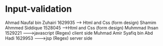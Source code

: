 # Input-validation
Ahmad Naufal bin Zuhairi 1629935 --> Html and Css (form design)
Shamim Ahmmed Siddique 1528045 -->Html and Css (form design)
Muhmmad Ihsan 1529221 --->javascript (Regex) client side
Muhmad Amir Syafiq bin Abd Hadi 1629953 --->jsp (Regex) server side 
